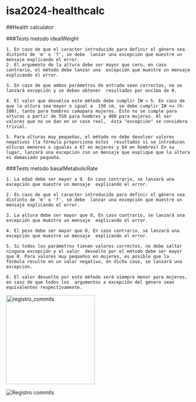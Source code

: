 # isa2024-healthcalc
##Health calculator

###Tests metodo idealWeight
    
    1. En caso de que el caracter introducido para definir el género sea distinto de 'm' o 'f', se debe  lanzar una excepción que muestre un mensaje explicando el error.  
    2. El argumento de la altura debe ser mayor que cero, en caso contrario, el método debe lanzar una  excepción que muestre un mensaje explicando el error.  

    3. En caso de que ambos parámetros de entrada sean correctos, no se lanzará excepción y se deben obtener  resultados por encima de 0.

    4. El valor que devuelva este método debe cumplir IW < h. En caso de que la altura sea mayor o igual a  150 cm, se debe cumplir IW <= (h-100), tanto para hombres comopara mujeres. Ésto no se cumple para  alturas a partir de 550 para hombres y 400 para mujeres. Al ser valores que no se dan en un caso real,  ésta "excepción" se considera trivial.
    
    5. Para alturas muy pequeñas, el método no debe devolver valores negativos (la fórmula proporciona éstos  resultados si se introducen alturas menores o iguales a 67 en mujeres y 84 en hombres) En su  lugar, lanzará una excepción con un mensaje que explique que la altura es demasiado pequeña.

###Tests metodo basalMetabolicRate

    1. La edad debe ser mayor a 0. En caso contrario, se lanzará una excepción que muestre un mensaje  explicando el error.

    2. En caso de que el caracter introducido para definir el género sea distinto de 'm' o 'f', se debe  lanzar una excepción que muestre un mensaje explicando el error.

    3. La altura debe ser mayor que 0, En caso contrario, se lanzará una excepción que muestre un mensaje  explicando el error.

    4. El peso debe ser mayor que 0, En caso contrario, se lanzará una excepción que muestre un mensaje  explicando el error.

    5. Si todos los parámetros tienen valores correctos, no debe saltar ninguna excepción y el valor  devuelto por el método debe ser mayor que 0. Para valores muy pequeños en mujeres, es posible que la  fórmula resulte en un valor negativo, en dicho caso, se lanzará una excepción.

    6. El valor devuelto por este método será siempre menor para mujeres, en caso de que todos los  argumentos a excepción del género sean equivalentes respectivamente.

<img width="242" alt="registro_commits" src="https://github.com/martinacsh/isa2024-healthcalc/assets/160426861/3d57b48e-1a12-45b4-ad1c-13e962c53777">

![Registro commits]("C:\Users\marti\OneDrive\Documentos\Git\isa2024-healthcalc\registro_commits.png")
